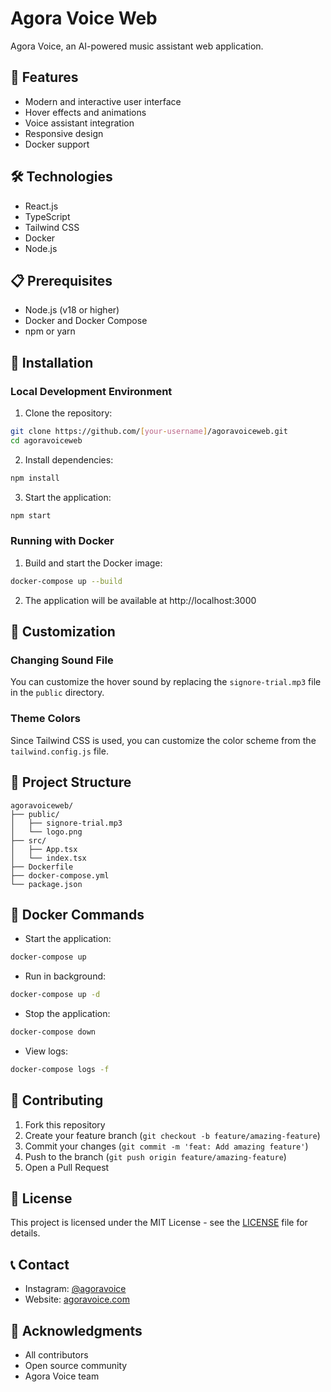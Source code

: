# Agora Voice Web

Agora Voice, an AI-powered music assistant web application.

## 🚀 Features

- Modern and interactive user interface
- Hover effects and animations
- Voice assistant integration
- Responsive design
- Docker support

## 🛠️ Technologies

- React.js
- TypeScript
- Tailwind CSS
- Docker
- Node.js

## 📋 Prerequisites

- Node.js (v18 or higher)
- Docker and Docker Compose
- npm or yarn

## 🚀 Installation

### Local Development Environment

1. Clone the repository:
```bash
git clone https://github.com/[your-username]/agoravoiceweb.git
cd agoravoiceweb
```

2. Install dependencies:
```bash
npm install
```

3. Start the application:
```bash
npm start
```

### Running with Docker

1. Build and start the Docker image:
```bash
docker-compose up --build
```

2. The application will be available at http://localhost:3000

## 🎨 Customization

### Changing Sound File

You can customize the hover sound by replacing the `signore-trial.mp3` file in the `public` directory.

### Theme Colors

Since Tailwind CSS is used, you can customize the color scheme from the `tailwind.config.js` file.

## 📁 Project Structure

```
agoravoiceweb/
├── public/
│   ├── signore-trial.mp3
│   └── logo.png
├── src/
│   ├── App.tsx
│   └── index.tsx
├── Dockerfile
├── docker-compose.yml
└── package.json
```

## 🔧 Docker Commands

- Start the application:
```bash
docker-compose up
```

- Run in background:
```bash
docker-compose up -d
```

- Stop the application:
```bash
docker-compose down
```

- View logs:
```bash
docker-compose logs -f
```

## 🤝 Contributing

1. Fork this repository
2. Create your feature branch (`git checkout -b feature/amazing-feature`)
3. Commit your changes (`git commit -m 'feat: Add amazing feature'`)
4. Push to the branch (`git push origin feature/amazing-feature`)
5. Open a Pull Request

## 📝 License

This project is licensed under the MIT License - see the [LICENSE](LICENSE) file for details.

## 📞 Contact

- Instagram: [@agoravoice](https://instagram.com/agoravoice)
- Website: [agoravoice.com](https://agoravoice.com)

## 🙏 Acknowledgments

- All contributors
- Open source community
- Agora Voice team
